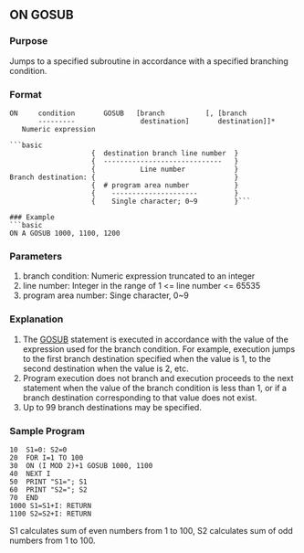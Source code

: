 ## ON GOSUB

### Purpose
Jumps to a specified subroutine in accordance with a specified branching condition.

### Format
```basic
ON     condition       GOSUB   [branch          [, [branch
       ---------                destination]       destination]]*
   Numeric expression

```basic
                    {  destination branch line number  }
                    {  -----------------------------   }
                    {           Line number            }
Branch destination: {                                  }
                    {  # program area number           }
                    {    ---------------------         }
                    {    Single character; 0~9         }```

### Example
```basic
ON A GOSUB 1000, 1100, 1200
```

### Parameters
1. branch condition: Numeric expression truncated to an integer
2. line number: Integer in the range of 1 <= line number <= 65535
3. program area number: Singe character, 0~9

### Explanation
1. The [GOSUB](GOSUB.md) statement is executed in accordance with the value of the
   expression used for the branch condition. For example, execution jumps to the first
   branch destination specified when the value is 1, to the second destination when the
   value is 2, etc.
2. Program execution does not branch and execution proceeds to the next statement
   when the value of the branch condition is less than 1, or if a branch destination
   corresponding to that value does not exist.
3. Up to 99 branch destinations may be specified.

### Sample Program
```basic
10  S1=0: S2=0
20  FOR I=1 TO 100
30  ON (I MOD 2)+1 GOSUB 1000, 1100
40  NEXT I
50  PRINT "S1="; S1
60  PRINT "S2="; S2
70  END
1000 S1=S1+I: RETURN
1100 S2=S2+I: RETURN
```
S1 calculates sum of even numbers from 1 to 100, S2 calculates sum of odd numbers from 1 to 100.
